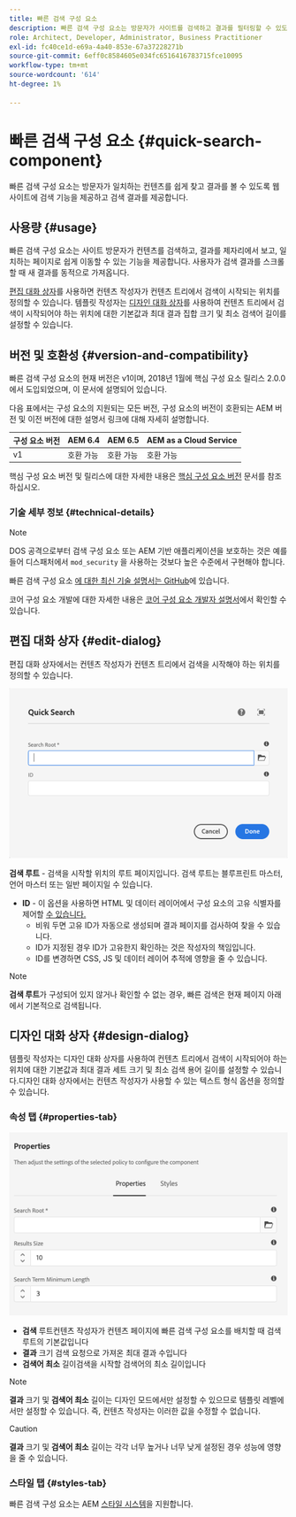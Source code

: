 ```yaml
---
title: 빠른 검색 구성 요소
description: 빠른 검색 구성 요소는 방문자가 사이트를 검색하고 결과를 필터링할 수 있도록 웹 사이트에 검색 기능을 제공하고 검색 결과를 제공합니다.
role: Architect, Developer, Administrator, Business Practitioner
exl-id: fc40ce1d-e69a-4a40-853e-67a37228271b
source-git-commit: 6eff0c8584605e034fc6516416783715fce10095
workflow-type: tm+mt
source-wordcount: '614'
ht-degree: 1%

---
```


# 빠른 검색 구성 요소 {#quick-search-component}

빠른 검색 구성 요소는 방문자가 일치하는 컨텐츠를 쉽게 찾고 결과를 볼 수 있도록 웹 사이트에 검색 기능을 제공하고 검색 결과를 제공합니다.

## 사용량 {#usage}

빠른 검색 구성 요소는 사이트 방문자가 컨텐츠를 검색하고, 결과를 제자리에서 보고, 일치하는 페이지로 쉽게 이동할 수 있는 기능을 제공합니다. 사용자가 검색 결과를 스크롤할 때 새 결과를 동적으로 가져옵니다.

[편집 대화 상자](#edit-dialog)를 사용하면 컨텐츠 작성자가 컨텐츠 트리에서 검색이 시작되는 위치를 정의할 수 있습니다. 템플릿 작성자는 [디자인 대화 상자](#design-dialog)를 사용하여 컨텐츠 트리에서 검색이 시작되어야 하는 위치에 대한 기본값과 최대 결과 집합 크기 및 최소 검색어 길이를 설정할 수 있습니다.

## 버전 및 호환성 {#version-and-compatibility}

빠른 검색 구성 요소의 현재 버전은 v1이며, 2018년 1월에 핵심 구성 요소 릴리스 2.0.0에서 도입되었으며, 이 문서에 설명되어 있습니다.

다음 표에서는 구성 요소의 지원되는 모든 버전, 구성 요소의 버전이 호환되는 AEM 버전 및 이전 버전에 대한 설명서 링크에 대해 자세히 설명합니다.

| 구성 요소 버전 | AEM 6.4 | AEM 6.5 | AEM as a Cloud Service |
|--- |--- |--- |---|
| v1 | 호환 가능 | 호환 가능 | 호환 가능 |

핵심 구성 요소 버전 및 릴리스에 대한 자세한 내용은 [핵심 구성 요소 버전](/help/versions.md) 문서를 참조하십시오.

### 기술 세부 정보 {#technical-details}

>[!NOTE]
>
>DOS 공격으로부터 검색 구성 요소 또는 AEM 기반 애플리케이션을 보호하는 것은 예를 들어 디스패처에서 `mod_security` 을 사용하는 것보다 높은 수준에서 구현해야 합니다.

빠른 검색 구성 요소 [에 대한 최신 기술 설명서는 GitHub](https://adobe.com/go/aem_cmp_tech_search_v1)에 있습니다.

코어 구성 요소 개발에 대한 자세한 내용은 [코어 구성 요소 개발자 설명서](/help/developing/overview.md)에서 확인할 수 있습니다.

## 편집 대화 상자 {#edit-dialog}

편집 대화 상자에서는 컨텐츠 작성자가 컨텐츠 트리에서 검색을 시작해야 하는 위치를 정의할 수 있습니다.

![빠른 검색 구성 요소의 편집 대화 상자](/help/assets/quick-search-edit.png)

**검색 루트**  - 검색을 시작할 위치의 루트 페이지입니다. 검색 루트는 블루프린트 마스터, 언어 마스터 또는 일반 페이지일 수 있습니다.
* **ID**  - 이 옵션을 사용하면 HTML 및 데이터 레이어에서 구성 요소의 고유 식별자를 제어할  [수 있습니다.](/help/developing/data-layer/overview.md)
   * 비워 두면 고유 ID가 자동으로 생성되며 결과 페이지를 검사하여 찾을 수 있습니다.
   * ID가 지정된 경우 ID가 고유한지 확인하는 것은 작성자의 책임입니다.
   * ID를 변경하면 CSS, JS 및 데이터 레이어 추적에 영향을 줄 수 있습니다.

>[!NOTE]
>
>**검색 루트**&#x200B;가 구성되어 있지 않거나 확인할 수 없는 경우, 빠른 검색은 현재 페이지 아래에서 기본적으로 검색됩니다.

## 디자인 대화 상자 {#design-dialog}

템플릿 작성자는 디자인 대화 상자를 사용하여 컨텐츠 트리에서 검색이 시작되어야 하는 위치에 대한 기본값과 최대 결과 세트 크기 및 최소 검색 용어 길이를 설정할 수 있습니다.디자인 대화 상자에서는 컨텐츠 작성자가 사용할 수 있는 텍스트 형식 옵션을 정의할 수 있습니다.

### 속성 탭 {#properties-tab}

![빠른 검색 구성 요소의 디자인 대화 상자](/help/assets/quick-search-design.png)

* **검색**
루트컨텐츠 작성자가 컨텐츠 페이지에 빠른 검색 구성 요소를 배치할 때 검색 루트의 기본값입니다
* **결과**
크기 검색 요청으로 가져온 최대 결과 수입니다
* **검색어 최소**
길이검색을 시작할 검색어의 최소 길이입니다

>[!NOTE]
>
>**결과** 크기 및  **검색어 최소** 길이는 디자인 모드에서만 설정할 수 있으므로 템플릿 레벨에서만 설정할 수 있습니다. 즉, 컨텐츠 작성자는 이러한 값을 수정할 수 없습니다.

>[!CAUTION]
>
>**결과** 크기 및  **검색어 최소** 길이는 각각 너무 높거나 너무 낮게 설정된 경우 성능에 영향을 줄 수 있습니다.

### 스타일 탭 {#styles-tab}

빠른 검색 구성 요소는 AEM [스타일 시스템](/help/get-started/authoring.md#component-styling)을 지원합니다.
